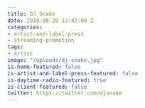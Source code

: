 ```yaml
---
title: DJ Snake
date: 2018-08-28 12:42:00 Z
categories:
- artist-and-label-press
- streaming-promotion
tags:
- artist
image: "/uploads/dj-snake.jpg"
is-home-featured: false
is-artist-and-label-press-featured: false
is-daytime-radio-featured: true
is-client-featured: false
twitter: https://twitter.com/djsnake
---
```


